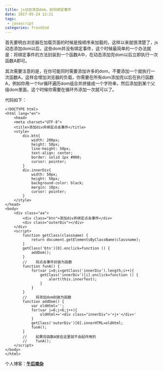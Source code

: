 ```yaml
---
title: js动态添加dom，如何绑定事件
date: 2017-05-24 12:21  
tags:
 - javascript
categories: frontEnd
---
```


首先要明白浏览器在加载页面的时候是按顺序来加载的，这样以来就很清楚了，js动态添加dom以后，这些dom并没有绑定事件，这个时候最简单的一个办法就是：将绑定事件的方法封装到一个函数A中，在动态添加完dom以后立即执行一次函数A即可。

<!-- more -->

其次需要注意的是，在你可能同时需要添加许多的dom，不要添加一个就执行一次函数A，这样会增加浏览器的负载，你需要在所有dom添加完以后在执行函数A，例如你用一个for循环遍历dom组合并拼接成一个字符串，然后添加到某个父级dom里面，这个时候你需要在循环外添加一次就可以了。

代码如下：

```
<!DOCTYPE html>
<html lang="en">
    <head>
    <meta charset="UTF-8">
    <title>添加div并绑定点击事件</title>
    <style>
        div.btn{
            width: 200px;
            height: 50px;
            line-height: 50px;
            text-align: center;
            border: solid 1px #000;
            cursor: pointer;
        }
        div.innerDiv{
            width: 50px;
            height: 50px;
            background-color: black;
            margin: 10px;
            cursor: pointer;
        }
    </style>
</head>
<body>
    <div class="aa">
        <div class="btn">添加div并绑定点击事件</div>
        <div class="outerDiv"></div>
    </div>
    <script>
        function getClass(classname) {
            return document.getElementsByClassName(classname);
        }
        getClass('btn')[0].onclick=function () {
            addDom();
        }
        //    将点击事件封装为函数
        function funA() {
            for(var i=0;i<getClass('innerDiv').length;i++){
                getClass('innerDiv')[i].onclick=function () {
                    alert(this.innerText);
                }
            }
        }
        //    将添加dom封装为函数
        function addDom() {
            var oldHtml='';
            for(var j=0;j<6;j++){
                oldHtml+='<div class="innerDiv">'+j+'</div>'
            }
            getClass('outerDiv')[0].innerHTML=oldHtml;
            funA();
        }
        //    如果将函数A放在这里就不会起作用的
        //    funA();
    </script>
</body>
</html>
```

个人博客：[**午后南杂**](http://recoluan.gitlab.io) 